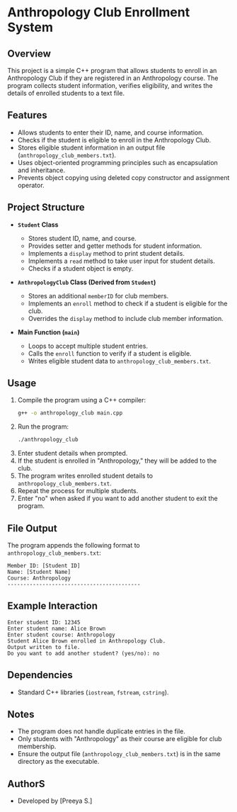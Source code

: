 # Anthropology Club Enrollment System


## Overview
This project is a simple C++ program that allows students to enroll in an Anthropology Club if they are registered in an Anthropology course. The program collects student information, verifies eligibility, and writes the details of enrolled students to a text file.

## Features
- Allows students to enter their ID, name, and course information.
- Checks if the student is eligible to enroll in the Anthropology Club.
- Stores eligible student information in an output file (`anthropology_club_members.txt`).
- Uses object-oriented programming principles such as encapsulation and inheritance.
- Prevents object copying using deleted copy constructor and assignment operator.

## Project Structure
- **`Student` Class**
  - Stores student ID, name, and course.
  - Provides setter and getter methods for student information.
  - Implements a `display` method to print student details.
  - Implements a `read` method to take user input for student details.
  - Checks if a student object is empty.

- **`AnthropologyClub` Class (Derived from `Student`)**
  - Stores an additional `memberID` for club members.
  - Implements an `enroll` method to check if a student is eligible for the club.
  - Overrides the `display` method to include club member information.

- **Main Function (`main`)**
  - Loops to accept multiple student entries.
  - Calls the `enroll` function to verify if a student is eligible.
  - Writes eligible student data to `anthropology_club_members.txt`.

## Usage
1. Compile the program using a C++ compiler:
   ```sh
   g++ -o anthropology_club main.cpp
   ```
2. Run the program:
   ```sh
   ./anthropology_club
   ```
3. Enter student details when prompted.
4. If the student is enrolled in "Anthropology," they will be added to the club.
5. The program writes enrolled student details to `anthropology_club_members.txt`.
6. Repeat the process for multiple students.
7. Enter "no" when asked if you want to add another student to exit the program.

## File Output
The program appends the following format to `anthropology_club_members.txt`:
```
Member ID: [Student ID]
Name: [Student Name]
Course: Anthropology
------------------------------------------
```

## Example Interaction
```
Enter student ID: 12345
Enter student name: Alice Brown
Enter student course: Anthropology
Student Alice Brown enrolled in Anthropology Club.
Output written to file.
Do you want to add another student? (yes/no): no
```

## Dependencies
- Standard C++ libraries (`iostream`, `fstream`, `cstring`).

## Notes
- The program does not handle duplicate entries in the file.
- Only students with "Anthropology" as their course are eligible for club membership.
- Ensure the output file (`anthropology_club_members.txt`) is in the same directory as the executable.

## AuthorS
- Developed by [Preeya S.]

